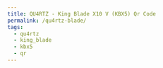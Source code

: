 ```yaml
---
title: QU4RTZ - King Blade X10 V (KBX5) Qr Code
permalink: /qu4rtz-blade/
tags:
  - qu4rtz
  - king_blade
  - kbx5
  - qr
---
```


